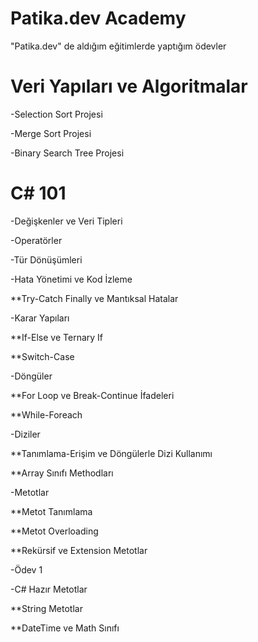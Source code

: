 # Patika.dev Academy
"Patika.dev" de aldığım eğitimlerde yaptığım ödevler

# Veri Yapıları ve Algoritmalar
-Selection Sort Projesi

-Merge Sort Projesi

-Binary Search Tree Projesi

# C# 101
-Değişkenler ve Veri Tipleri

-Operatörler

-Tür Dönüşümleri

-Hata Yönetimi ve Kod İzleme

**Try-Catch Finally ve Mantıksal Hatalar

-Karar Yapıları

**If-Else ve Ternary If

**Switch-Case

-Döngüler

**For Loop ve Break-Continue İfadeleri

**While-Foreach

-Diziler

**Tanımlama-Erişim ve Döngülerle Dizi Kullanımı

**Array Sınıfı Methodları

-Metotlar

**Metot Tanımlama

**Metot Overloading

**Rekürsif ve Extension Metotlar

-Ödev 1

-C# Hazır Metotlar

**String Metotlar

**DateTime ve Math Sınıfı
